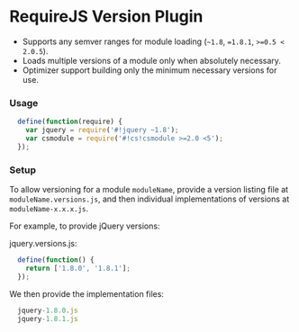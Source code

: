 RequireJS Version Plugin
===

* Supports any semver ranges for module loading (`~1.8`, `=1.8.1`, `>=0.5 < 2.0.5`).
* Loads multiple versions of a module only when absolutely necessary.
* Optimizer support building only the minimum necessary versions for use.

### Usage
```javascript
  define(function(require) {
    var jquery = require('#!jquery ~1.8');
    var csmodule = require('#!cs!csmodule >=2.0 <5');
  });
```

### Setup

To allow versioning for a module `moduleName`, provide a version listing file at `moduleName.versions.js`, and then
individual implementations of versions at `moduleName-x.x.x.js`.

For example, to provide jQuery versions:

jquery.versions.js:
```javascript
  define(function() { 
    return ['1.8.0', '1.8.1'];
  });
```

We then provide the implementation files:
```javascript
  jquery-1.8.0.js
  jquery-1.8.1.js
```
